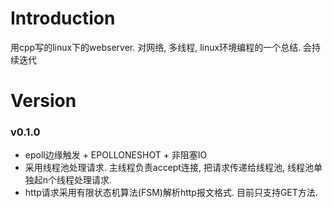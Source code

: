 # Introduction
用cpp写的linux下的webserver. 对网络, 多线程, linux环境编程的一个总结. 会持续迭代

# Version
### v0.1.0 
- epoll边缘触发 + EPOLLONESHOT + 非阻塞IO
- 采用线程池处理请求. 主线程负责accept连接, 把请求传递给线程池, 线程池单独起n个线程处理请求. 
- http请求采用有限状态机算法(FSM)解析http报文格式. 目前只支持GET方法.